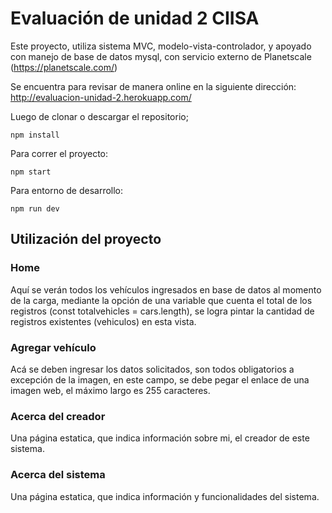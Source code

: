 # Evaluación de unidad 2 CIISA

Este proyecto, utiliza sistema MVC, modelo-vista-controlador, y apoyado con manejo de base de datos mysql, con servicio externo de Planetscale (https://planetscale.com/)

Se encuentra para revisar de manera online en la siguiente dirección:
http://evaluacion-unidad-2.herokuapp.com/

Luego de clonar o descargar el repositorio;
```
npm install
```

Para correr el proyecto:

```
npm start
```

Para entorno de desarrollo:

```
npm run dev
```
Utilización del proyecto
---

### Home

Aquí se verán todos los vehículos ingresados en base de datos al momento de la carga, mediante la opción de una variable que cuenta el total de los registros (const totalvehicles = cars.length), se logra pintar la cantidad de registros existentes (vehiculos) en esta vista.
### Agregar vehículo

Acá se deben ingresar los datos solicitados, son todos obligatorios a excepción de la imagen, en este campo, se debe pegar el enlace de una imagen web, el máximo largo es 255 caracteres.
### Acerca del creador

Una página estatica, que indica información sobre mi, el creador de este sistema.
### Acerca del sistema

Una página estatica, que indica información y funcionalidades del sistema.

